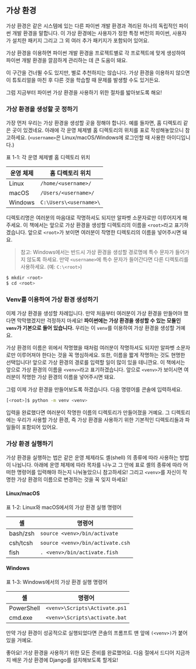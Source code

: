 ## 가상 환경

가상 환경은 같은 시스템에 있는 다른 파이썬 개발 환경과 격리된 하나의 독립적인 파이썬 개발 환경을 말합니다.
이 가상 환경에는 사용자가 정한 특정 버전의 파이썬, 사용자가 설치한 패키지 그리고 그 외 여러 추가 패키지가 포함되어
있어요.

가상 환경을 이용하면 파이썬 개발 환경을 프로젝트별로 각 프로젝트에 맞게 생성하여 파이썬 개발 환경을 깔끔하게 관리하는 데 큰 도움이 돼요.

이 구간을 건너뛸 수도 있지만, 별로 추천하지는 않습니다. 가상 환경을 이용하지 않으면 이 튜토리얼을 마친 후 다른 것을 학습할 때 문제를 발생할 수도 있거든요.

그럼 지금부터 파이썬 가상 환경을 사용하기 위한 절차를 밟아보도록 해요!

### 가상 환경을 생성할 곳 정하기

가장 먼저 우리는 가상 환경을 생성할 곳을 정해야 합니다. 예를 들자면, 홈 디렉토리 같은 곳이 있겠네요.
아래에 각 운영 체제별 홈 디렉토리의 위치를 표로 작성해놓았으니 참고하세요.
(`<username>`은 Linux/macOS/Windows에 로그인할 때 사용한 아이디입니다.)

표 1-1: 각 운영 체제별 홈 디렉토리 위치

| 운영 체제 |    홈 디렉토리 위치    |
| --------- | ---------------------- |
| Linux     | `/home/<username>/`    |
| macOS     | `/Users/<username>/`   |
| Windows   | `C:\Users\<username>\` |

디렉토리명은 여러분의 마음대로 작명하셔도 되지만 알파벳 소문자로만 이루어지게 해주세요.
이 책에서는 앞으로 가상 환경을 생성할 디렉토리의 이름을 `<root>`라고 표기하겠습니다.
앞으로 `<root>`가 보이면 여러분이 작명한 디렉토리의 이름을 넣어주시면 돼요.

> 참고: Windows에서는 반드시 가상 환경을 생성할 경로명에 특수 문자가 들어가지 않도록 하세요.
만약 `<username>`에 특수 문자가 들어간다면 다른 디렉토리를 사용하세요. (예: `C:\<root>`)

``` bash
$ mkdir <root>
$ cd <root>
```

### Venv를 이용하여 가상 환경 생성하기

이제 가상 환경을 생성할 차례입니다. 만약 처음부터 여러분이 가상 환경을 만들어야 했다면 막막했겠지만 걱정하지 마세요!
**파이썬에는 가상 환경을 생성할 수 있는 모듈인 `venv`가 기본으로 들어 있습니다.**
우리는 이 `venv`를 이용하여 가상 환경을 생성할 거예요.

가상 환경의 이름은 위에서 작명했을 때처럼 여러분이 작명하셔도 되지만 알파벳 소문자로만 이루어져야 한다는 것을 꼭 명심하세요.
또한, 이름을 짧게 작명하는 것도 현명한 선택입니다! 앞으로 가상 환경의 경로를 입력할 일이 많이 있을 테니깐요.
이 책에서는 앞으로 가상 환경의 이름을 `<venv>`라고 표기하겠습니다. 앞으로 `<venv>`가 보이시면 여러분이 작명한 가상 환경의 이름을 넣어주시면 돼요.

그럼 이제 가상 환경을 만들어보도록 하겠습니다. 다음 명령어를 콘솔에 입력하세요.

``` bash
[<root>]$ python -m venv <venv>
```

입력을 완료했다면 여러분이 작명한 이름의 디렉토리가 만들어졌을 거예요.
그 디렉토리에는 우리가 사용할 가상 환경, 즉 가상 환경을 사용하기 위한 기본적인 디렉토리들과 파일들이 포함되어 있어요.

### 가상 환경 실행하기

가상 환경을 실행하는 법은 같은 운영 체제라도 셸(shell) 의 종류에 따라 사용하는 방법이 나뉩니다.
아래에 운영 체제에 따라 목차를 나누고 그 안에 표로 셸의 종류에 따라 어떠한 명령어를 입력해야 하는지 나눠놓았으니 참고하세요!
그리고 `<venv>`를 자신이 작명한 가상 환경의 이름으로 변경하는 것을 꼭 잊지 마세요!

#### Linux/macOS

표 1-2: Linux와 macOS에서의 가상 환경 실행 명령어

|    셸    |              명령어              |
| -------- | -------------------------------- |
| bash/zsh | `source <venv>/bin/activate`     |
| csh/tcsh | `source <venv>/bin/activate.csh` |
| fish     | `. <venv>/bin/activate.fish`     |

#### Windows

표 1-3: Windows에서의 가상 환경 실행 명령어

|     셸     |            명령어             |
| ---------- | ----------------------------- |
| PowerShell | `<venv>\Scripts\Activate.ps1` |
| cmd.exe    | `<venv>\Scripts\activate.bat` |

만약 가상 환경이 성공적으로 실행되었다면 콘솔의 프롬프트 맨 앞에 `(<venv>)`가 붙어있을 거예요.

좋아요! 가상 환경을 사용하기 위한 모든 준비를 완료했어요. 다음 절에서 드디어 지금까지 배운
가상 환경에 Django를 설치해보도록 할게요!